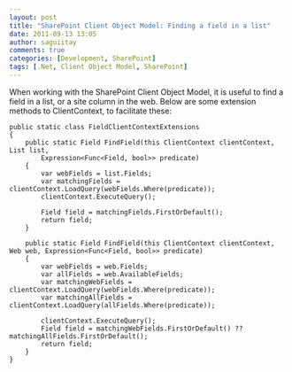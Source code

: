 ```yaml
---
layout: post
title: "SharePoint Client Object Model: Finding a field in a list"
date: 2011-09-13 13:05
author: saguiitay
comments: true
categories: [Development, SharePoint]
tags: [.Net, Client Object Model, SharePoint]
---
```

When working with the SharePoint Client Object Model, it is useful to find a field in a list, or a site column in the web. Below are some extension methods to ClientContext, to facilitate these:

``` brush:
public static class FieldClientContextExtensions
{
    public static Field FindField(this ClientContext clientContext, List list,                                       
        Expression<Func<Field, bool>> predicate)
    {
        var webFields = list.Fields;
        var matchingFields = clientContext.LoadQuery(webFields.Where(predicate));
        clientContext.ExecuteQuery();

        Field field = matchingFields.FirstOrDefault();
        return field;
    }

    public static Field FindField(this ClientContext clientContext, Web web, Expression<Func<Field, bool>> predicate)
    {
        var webFields = web.Fields;
        var allFields = web.AvailableFields;
        var matchingWebFields = clientContext.LoadQuery(webFields.Where(predicate));
        var matchingAllFields = clientContext.LoadQuery(allFields.Where(predicate));

        clientContext.ExecuteQuery();
        Field field = matchingWebFields.FirstOrDefault() ?? matchingAllFields.FirstOrDefault();
        return field;
    }
}
```




